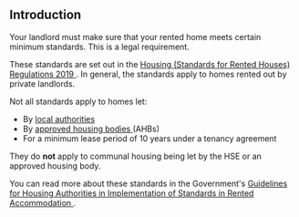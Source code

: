 ##  Introduction

Your landlord must make sure that your rented home meets certain minimum
standards. This is a legal requirement.

These standards are set out in the [ Housing (Standards for Rented Houses)
Regulations 2019
](http://www.irishstatutebook.ie/eli/2019/si/137/made/en/print) . In general,
the standards apply to homes rented out by private landlords.

Not all standards apply to homes let:

  * By [ local authorities ](/en/housing/local-authority-and-social-housing/applying-for-local-authority-housing/)
  * By [ approved housing bodies ](/en/housing/local-authority-and-social-housing/approved-housing-bodies/) (AHBs) 
  * For a minimum lease period of 10 years under a tenancy agreement 

They do **not** apply to communal housing being let by the HSE or an approved
housing body.

You can read more about these standards in the Government's [ Guidelines for
Housing Authorities in Implementation of Standards in Rented Accommodation
](https://www.gov.ie/pdf/?file=https://assets.gov.ie/288744/4262f6ca-a498-4f7a-a476-eee8c6c1ecb8.pdf#page=null)
.
